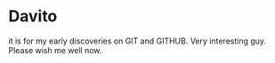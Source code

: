 # Davito
it is for my early discoveries on GIT and GITHUB. Very interesting guy. Please wish me well now.
